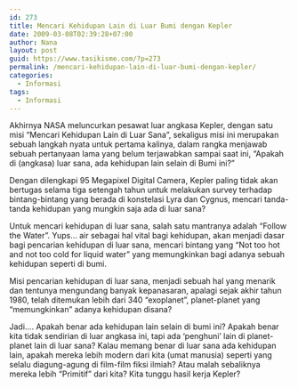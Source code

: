 ```yaml
---
id: 273
title: Mencari Kehidupan Lain di Luar Bumi dengan Kepler
date: 2009-03-08T02:39:28+07:00
author: Nana
layout: post
guid: https://www.tasikisme.com/?p=273
permalink: /mencari-kehidupan-lain-di-luar-bumi-dengan-kepler/
categories:
  - Informasi
tags:
  - Informasi
---
```

Akhirnya NASA meluncurkan pesawat luar angkasa Kepler, dengan satu misi “Mencari Kehidupan Lain di Luar Sana”, sekaligus misi ini merupakan sebuah langkah nyata untuk pertama kalinya, dalam rangka menjawab sebuah pertanyaan lama yang belum terjawabkan sampai saat ini, “Apakah di (angkasa) luar sana, ada kehidupan lain selain di Bumi ini?”

Dengan dilengkapi 95 Megapixel Digital Camera, Kepler paling tidak akan bertugas selama tiga setengah tahun untuk melakukan survey terhadap bintang-bintang yang berada di konstelasi Lyra dan Cygnus, mencari tanda-tanda kehidupan yang mungkin saja ada di luar sana?

Untuk mencari kehidupan di luar sana, salah satu mantranya adalah “Follow the Water”. Yups… air sebagai hal vital bagi kehidupan, akan menjadi dasar bagi pencarian kehidupan di luar sana, mencari bintang yang “Not too hot and not too cold for liquid water” yang memungkinkan bagi adanya sebuah kehidupan seperti di bumi.

Misi pencarian kehidupan di luar sana, menjadi sebuah hal yang menarik dan tentunya mengundang banyak kepanasaran, apalagi sejak akhir tahun 1980, telah ditemukan lebih dari 340 “exoplanet”, planet-planet yang “memungkinkan” adanya kehidupan disana?

Jadi…. Apakah benar ada kehidupan lain selain di bumi ini? Apakah benar kita tidak sendirian di luar angkasa ini, tapi ada ‘penghuni’ lain di planet-planet lain di luar sana? Kalau memang benar di luar sana ada kehidupan lain, apakah mereka lebih modern dari kita (umat manusia) seperti yang selalu diagung-agung di film-film fiksi ilmiah? Atau malah sebaliknya mereka lebih “Primitif” dari kita? Kita tunggu hasil kerja Kepler?